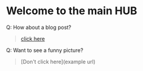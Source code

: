 # Welcome to the main HUB

Q: How about a blog post?
>[click here](https://bellowingbutcher.github.io/posts/blogLog)

Q: Want to see a funny picture?
>[Don't click here](example url) 
